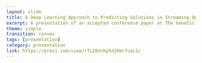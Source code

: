 ```yaml
---
layout: slide
title: A Deep Learning Approach to Predicting Solutions in Streaming Optimisation Domains
excerpt: A presentation of an accepted conference paper at The Genetic and Evolutionary Computation Conference (GECCO20) and at Edinburgh Napier University for 4th year students in computer science school.
theme: simple
transition: convex
tags: [presentation]
category: presentation
link: https://prezi.com/view/rTLZ8XcKp5djRmrfuaLS/
---
```



